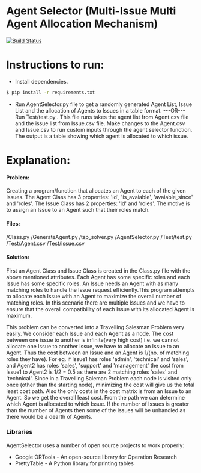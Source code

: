 # Agent Selector (Multi-Issue Multi Agent Allocation Mechanism)

[![Build Status](https://travis-ci.org/joemccann/dillinger.svg?branch=master)](https://travis-ci.org/joemccann/dillinger)

# Instructions to run:

  - Install dependencies.
```sh
$ pip install -r requirements.txt
```
  - Run AgentSelector.&#8203;py file to get a randomly generated Agent List, Issue List and the
  allocation of Agents to Issues in a table format.
     ---OR---
    Run Test/test.py . This file runs takes the agent list from Agent.csv file and the issue list from Issue.csv file.
    Make changes to the Agent.csv and Issue.csv to run custom inputs through the agent selector function.
    The output is a table showing which agent is allocated to which issue.


# Explanation:

#### Problem:
Creating a program/function that allocates an Agent to each of the given Issues.
The Agent Class has 3 properties: 'id', 'is_avaiable', 'avaiable_since' and 'roles'.
The Issue Class has 2 properties: 'id' and 'roles'.
The motive is to assign an Issue to an Agent such that their roles match.

#### Files:
/Class.py
/GenerateAgent.py
/tsp_solver.py
/AgentSelector.py
/Test/test.py
/Test/Agent.csv
/Test/Issue.csv

#### Solution:
First an Agent Class and Issue Class is created in the Class.&#8203;py file with the above mentioned attributes.
Each Agent has some specific roles and each Issue has some specific roles. An Issue needs an Agent with as many matching roles to handle the Issue request efficiently.This program attempts to allocate each Issue with an Agent to maximize the overall number of matching roles. In this scenario there are multiple Issues and we have to ensure that the overall compatibility of each Issue with its allocated Agent is maximum.

This problem can be converted into a Travelling Salesman Problem very easily. We consider each Issue and each Agent as a node. The cost between one issue to another is infinite(very high cost) i.e. we cannot allocate one Issue to another Issue, we have to allocate an Issue to an Agent. Thus the cost between an Issue and an Agent is 1/(no. of matching roles they have). For eg. if Issue1 has roles 'admin', 'technical' and 'sales', and Agent2 has roles 'sales', 'support' and 'management' the cost from Issue1 to Agent2 is 1/2 = 0.5 as there are 2 matching roles 'sales' and 'technical'. Since in a Travelling Saleman Problem each node is visited only once (other than the starting node), minimizing the cost will give us the total least cost path. Also the only costs in the cost matrix is from an Issue to an Agent. So we get the overall least cost. From the path we can determine which Agent is allocated to which Issue.
If the number of Issues is greater than the number of Agents then some of the Issues will be unhandled as there would be a dearth of Agents.



### Libraries

AgentSelector uses a number of open source projects to work properly:

* Google ORTools - An open-source library for Operation Research
* PrettyTable - A Python library for printing tables

